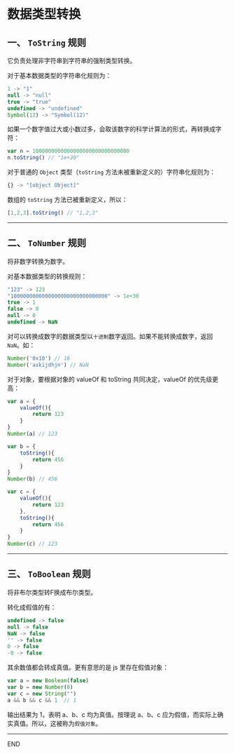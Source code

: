 # 数据类型转换


## 一、 `ToString` 规则
它负责处理非字符串到字符串的强制类型转换。

对于基本数据类型的字符串化规则为：
```js
1 -> "1"
null -> "null"
true -> "true"
undefined -> "undefined"
Symbol(12) -> "Symbol(12)"
```
如果一个数字值过大或小数过多，会取该数字的科学计算法的形式，再转换成字符：
```js
var n = 1000000000000000000000000000000
n.toString() // "1e+30"
```

对于普通的 `Object` 类型（`toString` 方法未被重新定义的）字符串化规则为：
```js
{} -> "[object Object]"
```
数组的 `toString` 方法已被重新定义，所以：
```js
[1,2,3].toString() // "1,2,3"
```

***

## 二、 `ToNumber` 规则
将非数字转换为数字。

对基本数据类型的转换规则：
```js
"123" -> 123
"1000000000000000000000000000000" -> 1e+30
true -> 1
false -> 0
null -> 0
undefined -> NaN
```
对可以转换成数字的数据类型以`十进制`数字返回。如果不能转换成数字，返回 `NaN`。如：
```js
Number('0x10') // 16
Number('askijdhjn') // NaN
```

对于对象，要根据对象的 valueOf 和 toString 共同决定，valueOf 的优先级更高：
```js
var a = {
    valueOf(){
        return 123
    }
}
Number(a) // 123

var b = {
    toString(){
        return 456
    }
}
Number(b) // 456

var c = {
    valueOf(){
        return 123
    },
    toString(){
        return 456
    }
}
Number(c) // 123
```

***

## 三、 `ToBoolean` 规则
将非布尔类型转F换成布尔类型。

转化成假值的有：
```js
undefined -> false
null -> false
NaN -> false
'' -> false
0 -> false
-0 -> false
```
其余数值都会转成真值。更有意思的是 js 里存在假值对象：
```js
var a = new Boolean(false) 
var b = new Number(0)
var c = new String("")
a && b && c && 1  // 1
```
输出结果为 1，表明 a、b、c 均为真值。按理说 a、b、c 应为假值，而实际上确实真值。所以，这被称为`假值对象`。

***

END





























